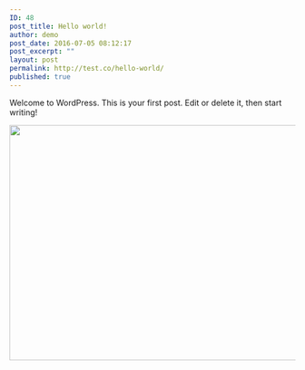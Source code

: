 ```yaml
---
ID: 48
post_title: Hello world!
author: demo
post_date: 2016-07-05 08:12:17
post_excerpt: ""
layout: post
permalink: http://test.co/hello-world/
published: true
---
```

Welcome to WordPress. This is your first post. Edit or delete it, then start writing!

<img class="size-medium aligncenter" src="https://easyerp.com/wp-content/uploads/2016/03/open-source-EasyERP-Job-Positions-management-645x415.jpg" alt="" width="645" height="415" />